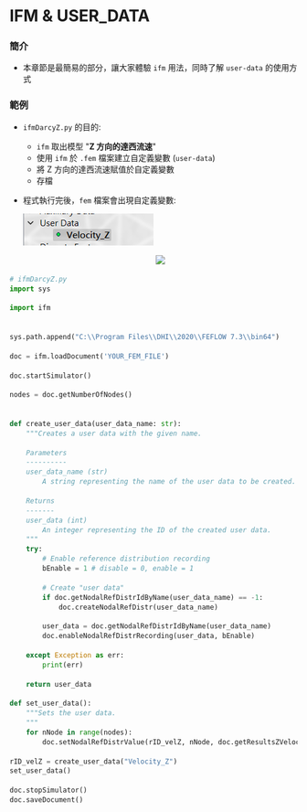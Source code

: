 # IFM & USER_DATA
### 簡介

* 本章節是最簡易的部分，讓大家體驗 `ifm` 用法，同時了解 `user-data` 的使用方式

### 範例

* `ifmDarcyZ.py` 的目的:

    * `ifm` 取出模型 "**Z 方向的達西流速**"
    * 使用 `ifm` 於 `.fem` 檔案建立自定義變數 (`user-data`)
    * 將 Z 方向的達西流速賦值於自定義變數
    * 存檔

* 程式執行完後，`fem` 檔案會出現自定義變數:

    ![](../images/2023-04-05-22-21-57.png)
    <p align=center>
    <image src="https://user-images.githubusercontent.com/63782903/230112056-21a9b469-cc8a-442c-8c1c-0468f4f96469.png" width=50%>
    </p>

```python
# ifmDarcyZ.py
import sys

import ifm


sys.path.append("C:\\Program Files\\DHI\\2020\\FEFLOW 7.3\\bin64")

doc = ifm.loadDocument('YOUR_FEM_FILE')

doc.startSimulator()

nodes = doc.getNumberOfNodes()


def create_user_data(user_data_name: str):
    """Creates a user data with the given name.
    
    Parameters
    ----------
    user_data_name (str)
        A string representing the name of the user data to be created.

    Returns
    -------
    user_data (int)
        An integer representing the ID of the created user data.
    """
    try:
        # Enable reference distribution recording
        bEnable = 1 # disable = 0, enable = 1

        # Create "user data"
        if doc.getNodalRefDistrIdByName(user_data_name) == -1:
            doc.createNodalRefDistr(user_data_name)

        user_data = doc.getNodalRefDistrIdByName(user_data_name)
        doc.enableNodalRefDistrRecording(user_data, bEnable)

    except Exception as err:
        print(err)

    return user_data

def set_user_data():
    """Sets the user data.
    """
    for nNode in range(nodes):
        doc.setNodalRefDistrValue(rID_velZ, nNode, doc.getResultsZVelocityValue(nNode))

rID_velZ = create_user_data("Velocity_Z")
set_user_data()

doc.stopSimulator()
doc.saveDocument()
```
